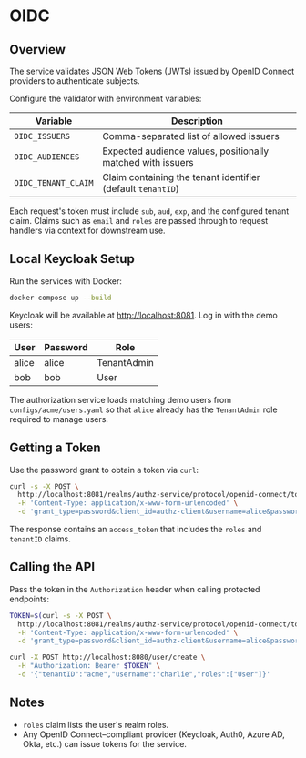 # OIDC

## Overview
The service validates JSON Web Tokens (JWTs) issued by OpenID Connect providers to authenticate subjects.

Configure the validator with environment variables:

| Variable | Description |
|---------|-------------|
| `OIDC_ISSUERS` | Comma-separated list of allowed issuers |
| `OIDC_AUDIENCES` | Expected audience values, positionally matched with issuers |
| `OIDC_TENANT_CLAIM` | Claim containing the tenant identifier (default `tenantID`) |

Each request's token must include `sub`, `aud`, `exp`, and the configured tenant claim. Claims such as `email` and `roles` are passed through to request handlers via context for downstream use.

## Local Keycloak Setup
Run the services with Docker:

```sh
docker compose up --build
```

Keycloak will be available at [http://localhost:8081](http://localhost:8081). Log in with the demo users:

| User  | Password | Role        |
|-------|----------|-------------|
| alice | alice    | TenantAdmin |
| bob   | bob      | User        |

The authorization service loads matching demo users from `configs/acme/users.yaml` so that `alice` already has the `TenantAdmin` role required to manage users.

## Getting a Token
Use the password grant to obtain a token via `curl`:

```sh
curl -s -X POST \
  http://localhost:8081/realms/authz-service/protocol/openid-connect/token \
  -H 'Content-Type: application/x-www-form-urlencoded' \
  -d 'grant_type=password&client_id=authz-client&username=alice&password=alice'
```

The response contains an `access_token` that includes the `roles` and `tenantID` claims.

## Calling the API
Pass the token in the `Authorization` header when calling protected endpoints:

```sh
TOKEN=$(curl -s -X POST \
  http://localhost:8081/realms/authz-service/protocol/openid-connect/token \
  -H 'Content-Type: application/x-www-form-urlencoded' \
  -d 'grant_type=password&client_id=authz-client&username=alice&password=alice' | jq -r .access_token)

curl -X POST http://localhost:8080/user/create \
  -H "Authorization: Bearer $TOKEN" \
  -d '{"tenantID":"acme","username":"charlie","roles":["User"]}'
```

## Notes
- `roles` claim lists the user's realm roles.
- Any OpenID Connect–compliant provider (Keycloak, Auth0, Azure AD, Okta, etc.) can issue tokens for the service.
